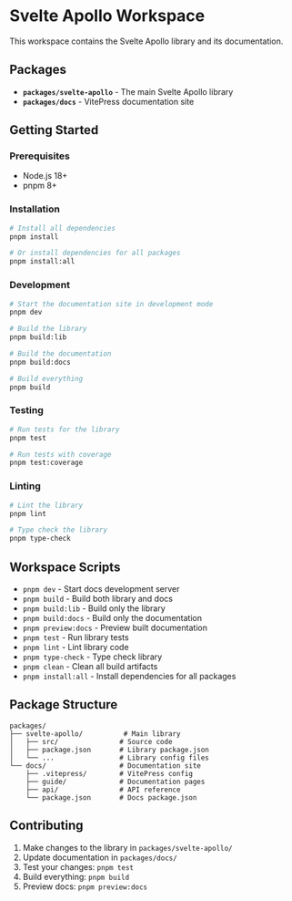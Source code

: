 # Svelte Apollo Workspace

This workspace contains the Svelte Apollo library and its documentation.

## Packages

- **`packages/svelte-apollo`** - The main Svelte Apollo library
- **`packages/docs`** - VitePress documentation site

## Getting Started

### Prerequisites

- Node.js 18+
- pnpm 8+

### Installation

```bash
# Install all dependencies
pnpm install

# Or install dependencies for all packages
pnpm install:all
```

### Development

```bash
# Start the documentation site in development mode
pnpm dev

# Build the library
pnpm build:lib

# Build the documentation
pnpm build:docs

# Build everything
pnpm build
```

### Testing

```bash
# Run tests for the library
pnpm test

# Run tests with coverage
pnpm test:coverage
```

### Linting

```bash
# Lint the library
pnpm lint

# Type check the library
pnpm type-check
```

## Workspace Scripts

- `pnpm dev` - Start docs development server
- `pnpm build` - Build both library and docs
- `pnpm build:lib` - Build only the library
- `pnpm build:docs` - Build only the documentation
- `pnpm preview:docs` - Preview built documentation
- `pnpm test` - Run library tests
- `pnpm lint` - Lint library code
- `pnpm type-check` - Type check library
- `pnpm clean` - Clean all build artifacts
- `pnpm install:all` - Install dependencies for all packages

## Package Structure

```
packages/
├── svelte-apollo/          # Main library
│   ├── src/               # Source code
│   ├── package.json       # Library package.json
│   └── ...                # Library config files
└── docs/                  # Documentation site
    ├── .vitepress/        # VitePress config
    ├── guide/             # Documentation pages
    ├── api/               # API reference
    └── package.json       # Docs package.json
```

## Contributing

1. Make changes to the library in `packages/svelte-apollo/`
2. Update documentation in `packages/docs/`
3. Test your changes: `pnpm test`
4. Build everything: `pnpm build`
5. Preview docs: `pnpm preview:docs`